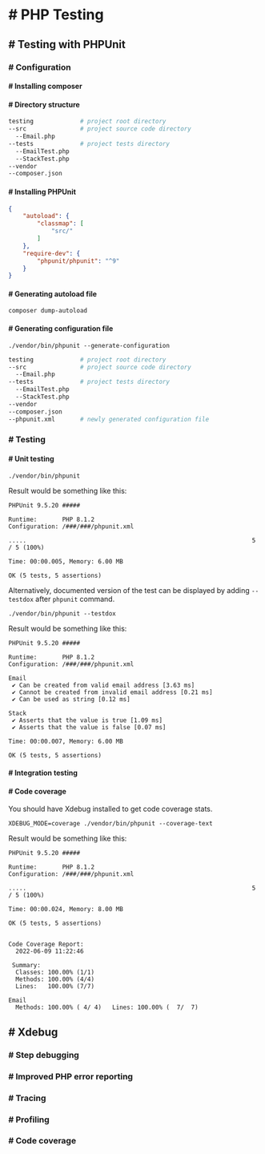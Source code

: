 # # PHP Testing

## # Testing with PHPUnit

### # Configuration

#### # Installing composer

#### # Directory structure
```sh
testing             # project root directory
--src               # project source code directory
  --Email.php
--tests             # project tests directory
  --EmailTest.php
  --StackTest.php
--vendor
--composer.json
```

#### # Installing PHPUnit
```json
{   
    "autoload": {
        "classmap": [
            "src/"
        ]
    },
    "require-dev": {
        "phpunit/phpunit": "^9"
    }
}
```

#### # Generating autoload file
```console
composer dump-autoload
```

#### # Generating configuration file
```console
./vendor/bin/phpunit --generate-configuration
```

```sh
testing             # project root directory
--src               # project source code directory
  --Email.php
--tests             # project tests directory
  --EmailTest.php
  --StackTest.php
--vendor
--composer.json
--phpunit.xml       # newly generated configuration file
```

### # Testing
#### # Unit testing
```console
./vendor/bin/phpunit
```

Result would be something like this:
```console
PHPUnit 9.5.20 #####

Runtime:       PHP 8.1.2
Configuration: /###/###/phpunit.xml

.....                                                               5 / 5 (100%)

Time: 00:00.005, Memory: 6.00 MB

OK (5 tests, 5 assertions)
```

Alternatively, documented version of the test can be displayed by adding `--testdox` after `phpunit` command.
```console
./vendor/bin/phpunit --testdox
```

Result would be something like this:
```console
PHPUnit 9.5.20 #####

Runtime:       PHP 8.1.2
Configuration: /###/###/phpunit.xml

Email
 ✔ Can be created from valid email address [3.63 ms]
 ✔ Cannot be created from invalid email address [0.21 ms]
 ✔ Can be used as string [0.12 ms]

Stack
 ✔ Asserts that the value is true [1.09 ms]
 ✔ Asserts that the value is false [0.07 ms]

Time: 00:00.007, Memory: 6.00 MB

OK (5 tests, 5 assertions)
```

#### # Integration testing
#### # Code coverage
You should have Xdebug installed to get code coverage stats.

```console
XDEBUG_MODE=coverage ./vendor/bin/phpunit --coverage-text
```

Result would be something like this:
```console
PHPUnit 9.5.20 #####

Runtime:       PHP 8.1.2
Configuration: /###/###/phpunit.xml

.....                                                               5 / 5 (100%)

Time: 00:00.024, Memory: 8.00 MB

OK (5 tests, 5 assertions)


Code Coverage Report:   
  2022-06-09 11:22:46   
                        
 Summary:               
  Classes: 100.00% (1/1)
  Methods: 100.00% (4/4)
  Lines:   100.00% (7/7)

Email
  Methods: 100.00% ( 4/ 4)   Lines: 100.00% (  7/  7)
```

## # Xdebug

### # Step debugging
### # Improved PHP error reporting
### # Tracing
### # Profiling
### # Code coverage